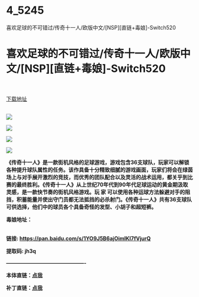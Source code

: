 # 4_5245
喜欢足球的不可错过/传奇十一人/欧版中文/[NSP][直链+毒娘]-Switch520
# 喜欢足球的不可错过/传奇十一人/欧版中文/[NSP][直链+毒娘]-Switch520
 <br/></br>
[下载地址](https://www.switch520.cc/article/5245 "下载地址")
<br/></br>

<p><span><strong><img src="https://ae01.alicdn.com/kf/Ueff59485cda94628b6145ffc3a05e56fy.jpg"></strong></span></p>
<p><span><strong><img src="https://ae01.alicdn.com/kf/U9889fbda5def48efb20c7f883534ff32a.jpg"></strong></span></p>
<p><span><strong><img src="https://ae01.alicdn.com/kf/U8743be3559d74cadbe30a88f69c07b5fu.jpg"></strong></span></p>
<p><span><strong><img src="https://ae01.alicdn.com/kf/Ufcbd024dc4814c6db60b81998a5f62f8J.jpg"></strong></span></p>
<p><span><strong><span></span></strong></span></p><strong>
<p>《传奇十一人》是一款街机风格的足球游戏，游戏包含36支球队，玩家可以解锁各种提升球队属性的任务。该作具备十分精致细腻的游戏画面，玩家们将会在绿茵场上与对手展开激烈的竞技，而优秀的团队配合以及灵活的战术运用，都关乎到比赛的最终胜利。《传奇十一人》从上世纪70年代到90年代足球运动的黄金期汲取灵感，是一款快节奏的街机风格游戏。玩 家 可以使用各种运球方法躲避对手的阻挡，积蓄能量并使出守门员都无法抵挡的必杀射门。《传奇十一人》共有36支球队可供选择，他们中的球员各个具备奇怪的发型、小胡子和超短裤。</p>
</strong><p><strong>毒娘地址：<br><br></strong></p>
<p><span><strong><span></span>链接: </strong></span><a href="https://pan.baidu.com/s/1YO9J5B6ajOimlKI7fVjurQ" target="_self" style="text-decoration: underline" rel="noopener noreferrer"><span><strong>https://pan.baidu.com/s/1YO9J5B6ajOimlKI7fVjurQ</strong></span></a><span><strong>&nbsp;</strong></span></p>
<p><span><strong>提取码: jh3q</strong></span></p>
<p><span><strong>———————————————-</strong></span></p>
<p><span><strong>本体直链：</strong></span><a href="https://ziyuan5.free520.net/vps2/Legendary%20Eleven%20%5B0100a73006e74000%5D%5Bv0%5D.rar" target="_self" style="text-decoration: underline" rel="noopener noreferrer"><span><strong>点我</strong></span></a></p>
<p><span><strong>补丁直链：</strong></span><a href="https://ziyuan5.free520.net/vps2/Legendary%20Eleven%20%5BUPD%5D%5B0100a73006e74800%5D%5Bv65536%5D.rar" target="_self" style="text-decoration: underline" rel="noopener noreferrer"><span><strong>点我</strong></span></a></p>

